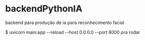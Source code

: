 # backendPythonIA
backend para produção de ia para reconhecimento facial 



$ uvicorn main:app --reload --host 0.0.0.0 --port 8000
pra rodar